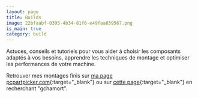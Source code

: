 ```yaml
---
layout: page
title: Builds
image: 22bfaabf-0395-4b34-81f6-e49faa659567.png
is_main: true
category: build
---
```


Astuces, conseils et tutoriels pour vous aider à choisir les composants adaptés à vos besoins, apprendre les techniques de montage et optimiser les performances de votre machine.

<i class="bi bi-pci-card"></i> Retrouver mes montages finis sur [ma page pcpartpicker.com](https://fr.pcpartpicker.com/user/gchamort/builds/){:target="_blank"} ou sur [cette page](https://fr.pcpartpicker.com/builds/){:target="_blank"} en recherchant "gchamort".
